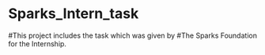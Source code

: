 # Sparks_Intern_task

#This project includes the task which was given by #The Sparks Foundation for the Internship.  
